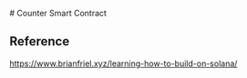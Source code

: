 # Counter Smart Contract



## Reference

https://www.brianfriel.xyz/learning-how-to-build-on-solana/
